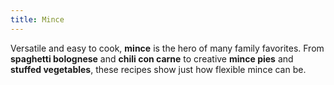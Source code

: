 ```yaml
---
title: Mince
---
```


Versatile and easy to cook, **mince** is the hero of many family favorites. From **spaghetti bolognese** and **chili con carne** to creative **mince pies** and **stuffed vegetables**, these recipes show just how flexible mince can be.
